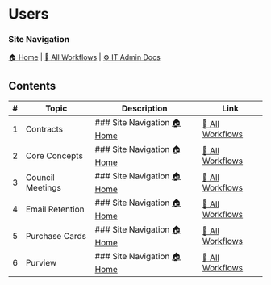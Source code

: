 # Users

### Site Navigation
[🏠 Home](../README.md) | [📂 All Workflows](../users/users.md) | [⚙ IT Admin Docs](../it-admins/README.md)

## Contents

| **#** | **Topic** | **Description** | **Link** |
|---|---|---|---|
| 1 | Contracts | ### Site Navigation [🏠 Home](../../README.md) | [📂 All Workflows](../users.md) | [⚙ IT Admin Docs](.... | [Contracts](contracts/) |
| 2 | Core Concepts | ### Site Navigation [🏠 Home](../../README.md) | [📂 All Workflows](../users.md) | [⚙ IT Admin Docs](.... | [Core Concepts](core-concepts/) |
| 3 | Council Meetings | ### Site Navigation [🏠 Home](../../README.md) | [📂 All Workflows](../users.md) | [⚙ IT Admin Docs](.... | [Council Meetings](council-meetings/) |
| 4 | Email Retention | ### Site Navigation [🏠 Home](../../README.md) | [📂 All Workflows](../users.md) | [⚙ IT Admin Docs](.... | [Email Retention](email-retention/) |
| 5 | Purchase Cards | ### Site Navigation [🏠 Home](../../README.md) | [📂 All Workflows](../users.md) | [⚙ IT Admin Docs](.... | [Purchase Cards](purchase-cards/) |
| 6 | Purview | ### Site Navigation [🏠 Home](../../README.md) | [📂 All Workflows](../users.md) | [⚙ IT Admin Docs](.... | [Purview](purview/) |